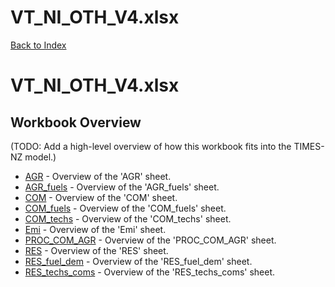 # VT_NI_OTH_V4.xlsx

[Back to Index](../README.md)

# VT_NI_OTH_V4.xlsx

## Workbook Overview

(TODO: Add a high-level overview of how this workbook fits into the TIMES-NZ model.)

- [AGR](AGR.md) - Overview of the 'AGR' sheet.
- [AGR_fuels](AGR_fuels.md) - Overview of the 'AGR_fuels' sheet.
- [COM](COM.md) - Overview of the 'COM' sheet.
- [COM_fuels](COM_fuels.md) - Overview of the 'COM_fuels' sheet.
- [COM_techs](COM_techs.md) - Overview of the 'COM_techs' sheet.
- [Emi](Emi.md) - Overview of the 'Emi' sheet.
- [PROC_COM_AGR](PROC_COM_AGR.md) - Overview of the 'PROC_COM_AGR' sheet.
- [RES](RES.md) - Overview of the 'RES' sheet.
- [RES_fuel_dem](RES_fuel_dem.md) - Overview of the 'RES_fuel_dem' sheet.
- [RES_techs_coms](RES_techs_coms.md) - Overview of the 'RES_techs_coms' sheet.
